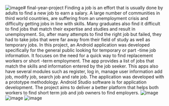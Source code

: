 ![image](https://github.com/mohdalking/final-year-project/assets/74077453/82918ca7-105b-44aa-addd-618750756a7d)# final-year-project
Finding a job is an effort that is usually done by adults to find a new job to earn a salary. A large number of communities in third world countries, are suffering from an unemployment crisis and difficulty getting jobs in line with skills. Many graduates also find it difficult to find jobs that match their expertise and studies and result in unemployment. So, after many attempts to find the right job but failed, they had to take jobs that were far away from their field of study as well as temporary jobs. In this project, an Android application was developed specifically for the general public looking for temporary or part -time job information. It focuses on the need for a quick way to find replacement workers or short -term employment. The app provides a list of jobs that match the skills and information entered by the job seeker. This apps also have several modules such as register, log in, manage user information add job, modify job, search job and rate job. The application was developed with a prototype methodology. Android Studio software is for application development. The project aims to deliver a better platform that helps both workers to find short term job and job owners to find employers.
![image](https://github.com/mohdalking/final-year-project/assets/74077453/6f2f39f0-2ab8-4c12-8507-88c88d259932)
![image](https://github.com/mohdalking/final-year-project/assets/74077453/057dd3f5-7581-4396-84e3-1aa4d65b78d0)
![image](https://github.com/mohdalking/final-year-project/assets/74077453/f68554b9-b611-4bf7-9e79-82b83811380d)
